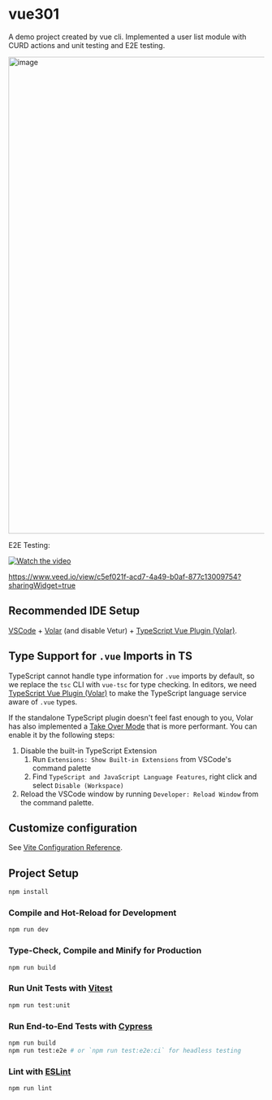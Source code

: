 # vue301

A demo project created by vue cli. Implemented a user list module with CURD actions and unit testing and E2E testing.

<img width="937" alt="image" src="https://user-images.githubusercontent.com/6148010/185306433-1adef08d-baeb-4691-860d-45c6f46ac9e6.png">

E2E Testing:

[![Watch the video](https://i9.ytimg.com/vi_webp/Tp5AB4-PZmE/mqdefault.webp?sqp=CLjb-ZcG&rs=AOn4CLCc4_yvj45cuCuzwED5aLQBA3gT_A)](https://youtu.be/Tp5AB4-PZmE)

https://www.veed.io/view/c5ef021f-acd7-4a49-b0af-877c13009754?sharingWidget=true

## Recommended IDE Setup

[VSCode](https://code.visualstudio.com/) + [Volar](https://marketplace.visualstudio.com/items?itemName=Vue.volar) (and disable Vetur) + [TypeScript Vue Plugin (Volar)](https://marketplace.visualstudio.com/items?itemName=Vue.vscode-typescript-vue-plugin).

## Type Support for `.vue` Imports in TS

TypeScript cannot handle type information for `.vue` imports by default, so we replace the `tsc` CLI with `vue-tsc` for type checking. In editors, we need [TypeScript Vue Plugin (Volar)](https://marketplace.visualstudio.com/items?itemName=Vue.vscode-typescript-vue-plugin) to make the TypeScript language service aware of `.vue` types.

If the standalone TypeScript plugin doesn't feel fast enough to you, Volar has also implemented a [Take Over Mode](https://github.com/johnsoncodehk/volar/discussions/471#discussioncomment-1361669) that is more performant. You can enable it by the following steps:

1. Disable the built-in TypeScript Extension
    1) Run `Extensions: Show Built-in Extensions` from VSCode's command palette
    2) Find `TypeScript and JavaScript Language Features`, right click and select `Disable (Workspace)`
2. Reload the VSCode window by running `Developer: Reload Window` from the command palette.

## Customize configuration

See [Vite Configuration Reference](https://vitejs.dev/config/).

## Project Setup

```sh
npm install
```

### Compile and Hot-Reload for Development

```sh
npm run dev
```

### Type-Check, Compile and Minify for Production

```sh
npm run build
```

### Run Unit Tests with [Vitest](https://vitest.dev/)

```sh
npm run test:unit
```

### Run End-to-End Tests with [Cypress](https://www.cypress.io/)

```sh
npm run build
npm run test:e2e # or `npm run test:e2e:ci` for headless testing
```

### Lint with [ESLint](https://eslint.org/)

```sh
npm run lint
```
